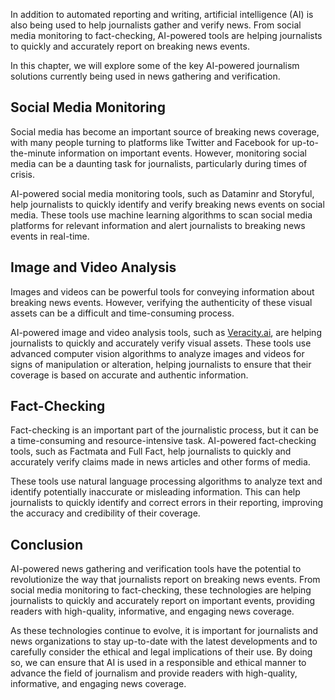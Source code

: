 
In addition to automated reporting and writing, artificial intelligence (AI) is also being used to help journalists gather and verify news. From social media monitoring to fact-checking, AI-powered tools are helping journalists to quickly and accurately report on breaking news events.

In this chapter, we will explore some of the key AI-powered journalism solutions currently being used in news gathering and verification.

Social Media Monitoring
-----------------------

Social media has become an important source of breaking news coverage, with many people turning to platforms like Twitter and Facebook for up-to-the-minute information on important events. However, monitoring social media can be a daunting task for journalists, particularly during times of crisis.

AI-powered social media monitoring tools, such as Dataminr and Storyful, help journalists to quickly identify and verify breaking news events on social media. These tools use machine learning algorithms to scan social media platforms for relevant information and alert journalists to breaking news events in real-time.

Image and Video Analysis
------------------------

Images and videos can be powerful tools for conveying information about breaking news events. However, verifying the authenticity of these visual assets can be a difficult and time-consuming process.

AI-powered image and video analysis tools, such as [Veracity.ai](http://Veracity.ai), are helping journalists to quickly and accurately verify visual assets. These tools use advanced computer vision algorithms to analyze images and videos for signs of manipulation or alteration, helping journalists to ensure that their coverage is based on accurate and authentic information.

Fact-Checking
-------------

Fact-checking is an important part of the journalistic process, but it can be a time-consuming and resource-intensive task. AI-powered fact-checking tools, such as Factmata and Full Fact, help journalists to quickly and accurately verify claims made in news articles and other forms of media.

These tools use natural language processing algorithms to analyze text and identify potentially inaccurate or misleading information. This can help journalists to quickly identify and correct errors in their reporting, improving the accuracy and credibility of their coverage.

Conclusion
----------

AI-powered news gathering and verification tools have the potential to revolutionize the way that journalists report on breaking news events. From social media monitoring to fact-checking, these technologies are helping journalists to quickly and accurately report on important events, providing readers with high-quality, informative, and engaging news coverage.

As these technologies continue to evolve, it is important for journalists and news organizations to stay up-to-date with the latest developments and to carefully consider the ethical and legal implications of their use. By doing so, we can ensure that AI is used in a responsible and ethical manner to advance the field of journalism and provide readers with high-quality, informative, and engaging news coverage.
